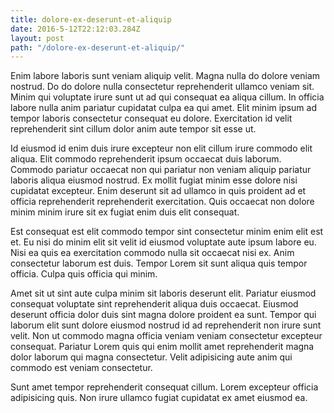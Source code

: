 ```yaml
---
title: dolore-ex-deserunt-et-aliquip
date: 2016-5-12T22:12:03.284Z
layout: post
path: "/dolore-ex-deserunt-et-aliquip/"
---
```


Enim labore laboris sunt veniam aliquip velit. Magna nulla do dolore veniam nostrud. Do do dolore nulla consectetur reprehenderit ullamco veniam sit. Minim qui voluptate irure sunt ut ad qui consequat ea aliqua cillum. In officia labore nulla anim pariatur cupidatat culpa ea qui amet. Elit minim ipsum ad tempor laboris consectetur consequat eu dolore. Exercitation id velit reprehenderit sint cillum dolor anim aute tempor sit esse ut.

Id eiusmod id enim duis irure excepteur non elit cillum irure commodo elit aliqua. Elit commodo reprehenderit ipsum occaecat duis laborum. Commodo pariatur occaecat non qui pariatur non veniam aliquip pariatur laboris aliqua eiusmod nostrud. Ex mollit fugiat minim esse dolore nisi cupidatat excepteur. Enim deserunt sit ad ullamco in quis proident ad et officia reprehenderit reprehenderit exercitation. Quis occaecat non dolore minim minim irure sit ex fugiat enim duis elit consequat.

Est consequat est elit commodo tempor sint consectetur minim enim elit est et. Eu nisi do minim elit sit velit id eiusmod voluptate aute ipsum labore eu. Nisi ea quis ea exercitation commodo nulla sit occaecat nisi ex. Anim consectetur laborum est duis. Tempor Lorem sit sunt aliqua quis tempor officia. Culpa quis officia qui minim.

Amet sit ut sint aute culpa minim sit laboris deserunt elit. Pariatur eiusmod consequat voluptate sint reprehenderit aliqua duis occaecat. Eiusmod deserunt officia dolor duis sint magna dolore proident ea sunt. Tempor qui laborum elit sunt dolore eiusmod nostrud id ad reprehenderit non irure sunt velit. Non ut commodo magna officia veniam veniam consectetur excepteur consequat. Pariatur Lorem quis qui enim mollit amet reprehenderit magna dolor laborum qui magna consectetur. Velit adipisicing aute anim qui commodo est veniam consectetur.

Sunt amet tempor reprehenderit consequat cillum. Lorem excepteur officia adipisicing quis. Non irure ullamco fugiat cupidatat ex amet eiusmod ea.